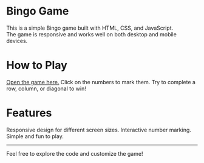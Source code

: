 # Bingo Game

This is a simple Bingo game built with HTML, CSS, and JavaScript.  
The game is responsive and works well on both desktop and mobile devices.

# How to Play
[Open the game here.](index.html)
Click on the numbers to mark them.
Try to complete a row, column, or diagonal to win!

# Features
Responsive design for different screen sizes.
Interactive number marking.
Simple and fun to play.

---
Feel free to explore the code and customize the game!

